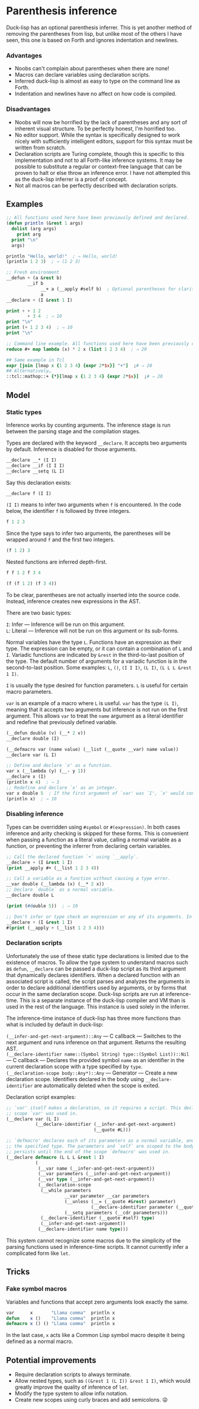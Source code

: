 # Parenthesis inference

Duck-lisp has an optional parenthesis inferrer. This is yet another method of removing the parentheses from lisp, but unlike most of the others I have seen, this one is based on Forth and ignores indentation and newlines.

### Advantages

* Noobs can't complain about parentheses when there are none!
* Macros can declare variables using declaration scripts.
* Inferred duck-lisp is almost as easy to type on the command line as Forth.
* Indentation and newlines have no affect on how code is compiled.

### Disadvantages

* Noobs will now be horrified by the lack of parentheses and any sort of inherent visual structure. To be perfectly
  honest, I'm horrified too.
* No editor support. While the syntax is specifically designed to work nicely with sufficiently intelligent editors,
  support for this syntax must be written from scratch.
* Declaration scripts are Turing complete, though this is specific to this implementation and not to all Forth-like
  inference systems. It may be possible to substitute a regular or context-free language that can be proven to halt or
  else throw an inference error. I have not attempted this as the duck-lisp inferrer is a proof of concept.
* Not all macros can be perfectly described with declaration scripts.

## Examples

```lisp
;; All functions used here have been previously defined and declared.
(defun println (&rest 1 args)
  dolist (arg args)
    print arg
  print "\n"
  args)

println "Hello, world!"  ; ⇒ Hello, world!
(println 1 2 3)  ; ⇒ (1 2 3)
```

```lisp
;; Fresh environment
__defun + (a &rest b)
        __if b
             __+ a (__apply #self b)  ; Optional parentheses for clarity
             a
__declare + (I &rest 1 I)

print + + 1 2
        + 3 4  ; ⇒ 10
print "\n"
print (+ 1 2 3 4)  ; ⇒ 10
print "\n"
```

```lisp
;; Command line example. All functions used here have been previously defined and declared.
reduce #+ map lambda (x) * 2 x (list 1 2 3 4)  ; ⇒ 20
```

```tcl
## Same example in Tcl
expr [join [lmap x {1 2 3 4} {expr 2*$x}] "+"]  ;# ⇒ 20
## Alternatively…
::tcl::mathop::+ {*}[lmap x {1 2 3 4} {expr 2*$x}]  ;# ⇒ 20
```

## Model

### Static types

Inference works by counting arguments. The inference stage is run between the parsing stage and the compilation stages.

Types are declared with the keyword `__declare`. It accepts two arguments by default. Inference is disabled for those arguments.

```lisp
__declare __* (I I)
__declare __if (I I I)
__declare __setq (L I)
```

Say this declaration exists:

```lisp
__declare f (I I)
```

`(I I)` means to infer two arguments when `f` is encountered. In the code below, the identifier `f` is followed by three integers.

```lisp
f 1 2 3
```

Since the type says to infer two arguments, the parentheses will be wrapped around `f` and the first two integers.

```lisp
(f 1 2) 3
```

Nested functions are inferred depth-first.

```lisp
f f 1 2 f 3 4
```

```lisp
(f (f 1 2) (f 3 4))
```

To be clear, parentheses are not actually inserted into the source code. Instead, inference creates new expressions in the AST.

There are two basic types:

`I`: Infer — Inference will be run on this argument.  
`L`: Literal — Inference will not be run on this argument or its sub-forms.  

Normal variables have the type `L`. Functions have an expression as their type. The expression can be empty, or it can
contain a combination of `L` and `I`. Variadic functions are indicated by `&rest` in the third-to-last position of the
type. The default number of arguments for a variadic function is in the second-to-last position. Some examples: `L`,
`()`, `(I I I)`, `(L I)`, `(L L L &rest 1 I)`.

`I` is usually the type desired for function parameters. `L` is useful for certain macro parameters.

`var` is an example of a macro where `L` is useful. `var` has the type `(L I)`, meaning that it accepts two arguments
but inference is not run on the first argument. This allows `var` to treat the `name` argument as a literal identifier
and redefine that previously defined variable.

```lisp
(__defun double (v) (__* 2 v))
__declare double (I)

(__defmacro var (name value) (__list (__quote __var) name value))
__declare var (L I)

;; Define and declare `x' as a function.
var x (__lambda (y) (__- y 1))
__declare x (I)
(println x 4)  ; ⇒ 3
;; Redefine and declare `x' as an integer.
var x double 5  ; If the first argument of `var' was `I', `x' would consume `double' as an argument.
(println x)  ; ⇒ 10
```

### Disabling inference

Types can be overridden using `#symbol` or `#(expression)`. In both cases inference and arity checking is skipped for these forms. This is convenient when passing a function as a literal value, calling a normal variable as a function, or preventing the inferrer from declaring certain variables.

```lisp
;; Call the declared function `+` using `__apply`.
__declare + (I &rest 1 I)
(print __apply #+ (__list 1 2 3 4))
```

```lisp
;; Call a variable as a function without causing a type error.
__var double (__lambda (x) (__* 2 x))
;; Declare `double` as a normal variable.
__declare double L

(print (#double 5))  ; ⇒ 10
```

```lisp
;; Don't infer or type check an expression or any of its arguments. In other words, treat it as normal lisp code.
__declare + (I &rest 1 I)
#(print (__apply + (__list 1 2 3 4)))
```

### Declaration scripts

Unfortunately the use of these static type declarations is limited due to the existence of macros. To allow the type
system to understand macros such as `defun`, `__declare` can be passed a duck-lisp script as its third argument that
dynamically declares identifiers. When a declared function with an associated script is called, the script parses and
analyzes the arguments in order to declare additional identifiers used by arguments, or by forms that occur in the same
declaration scope. Duck-lisp scripts are run at inference-time. This is a separate instance of the duck-lisp compiler
and VM than is used in the rest of the language. This instance is used solely in the inferrer.

The inference-time instance of duck-lisp has three more functions than what is included by default in duck-lisp:

`(__infer-and-get-next-argument)::Any` — C callback — Switches to the next argument and runs inference on that
argument. Returns the resulting AST.  
`(__declare-identifier name::(Symbol String) type::(Symbol List))::Nil` — C callback — Declares the provided symbol
`name` as an identifier in the current declaration scope with a type specified by `type`.  
`(__declaration-scope body::Any*)::Any` — Generator — Create a new declaration scope. Identifiers declared in the body
using `__declare-identifier` are automatically deleted when the scope is exited.

Declaration script examples:

```lisp
;; `var' itself makes a declaration, so it requires a script. This declaration will persist until the end of the
;; scope `var' was used in.
(__declare var (L I)
           (__declare-identifier (__infer-and-get-next-argument)
                                 (__quote #L)))
```

```lisp
;; `defmacro' declares each of its parameters as a normal variable, and the provided name and `self` as functions of
;; the specified type. The parameters and `self` are scoped to the body while the declaration of the macro itself
;; persists until the end of the scope `defmacro' was used in.
(__declare defmacro (L L L &rest 1 I)
           (
            (__var name (__infer-and-get-next-argument))
            (__var parameters (__infer-and-get-next-argument))
            (__var type (__infer-and-get-next-argument))
            (__declaration-scope
             (__while parameters
                      __var parameter __car parameters
                      (__unless (__= (__quote #&rest) parameter)
                                (__declare-identifier parameter (__quote #L)))
                      (__setq parameters (__cdr parameters)))
             (__declare-identifier (__quote #self) type)
             (__infer-and-get-next-argument))
            (__declare-identifier name type)))
```

This system cannot recognize some macros due to the simplicity of the parsing functions used in inference-time
scripts. It cannot currently infer a complicated form like `let`.

## Tricks

### Fake symbol macros

Variables and functions that accept zero arguments look exactly the same.

```lisp
var      x       "Llama comma"  println x
defun    x ()    "Llama comma"  println x
defmacro x () () "Llama comma"  println x
```

In the last case, `x` acts like a Common Lisp symbol macro despite it being defined as a normal macro.

## Potential improvements

* Require declaration scripts to always terminate.
* Allow nested types, such as `((&rest 1 (L I)) &rest 1 I)`, which would greatly improve the quality of inference of `let`.
* Modify the type system to allow infix notation.
* Create new scopes using curly braces and add semicolons. 😜
